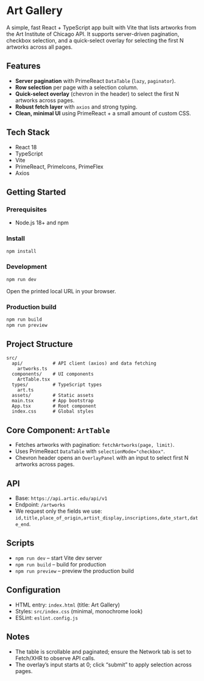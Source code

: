 # Art Gallery

A simple, fast React + TypeScript app built with Vite that lists artworks from the Art Institute of Chicago API. It supports server-driven pagination, checkbox selection, and a quick-select overlay for selecting the first N artworks across all pages.

## Features
- **Server pagination** with PrimeReact `DataTable` (`lazy`, `paginator`).
- **Row selection** per page with a selection column.
- **Quick-select overlay** (chevron in the header) to select the first N artworks across pages.
- **Robust fetch layer** with `axios` and strong typing.
- **Clean, minimal UI** using PrimeReact + a small amount of custom CSS.

## Tech Stack
- React 18
- TypeScript
- Vite
- PrimeReact, PrimeIcons, PrimeFlex
- Axios

## Getting Started
### Prerequisites
- Node.js 18+ and npm

### Install
```bash
npm install
```

### Development
```bash
npm run dev
```
Open the printed local URL in your browser.

### Production build
```bash
npm run build
npm run preview
```

## Project Structure
```
src/
  api/           # API client (axios) and data fetching
    artworks.ts
  components/    # UI components
    ArtTable.tsx
  types/         # TypeScript types
    art.ts
  assets/        # Static assets
  main.tsx       # App bootstrap
  App.tsx        # Root component
  index.css      # Global styles
```

## Core Component: `ArtTable`
- Fetches artworks with pagination: `fetchArtworks(page, limit)`.
- Uses PrimeReact `DataTable` with `selectionMode="checkbox"`.
- Chevron header opens an `OverlayPanel` with an input to select first N artworks across pages.

## API
- Base: `https://api.artic.edu/api/v1`
- Endpoint: `/artworks`
- We request only the fields we use: `id,title,place_of_origin,artist_display,inscriptions,date_start,date_end`.

## Scripts
- `npm run dev` – start Vite dev server
- `npm run build` – build for production
- `npm run preview` – preview the production build

## Configuration
- HTML entry: `index.html` (title: Art Gallery)
- Styles: `src/index.css` (minimal, monochrome look)
- ESLint: `eslint.config.js`

## Notes
- The table is scrollable and paginated; ensure the Network tab is set to Fetch/XHR to observe API calls.
- The overlay’s input starts at 0; click “submit” to apply selection across pages.
